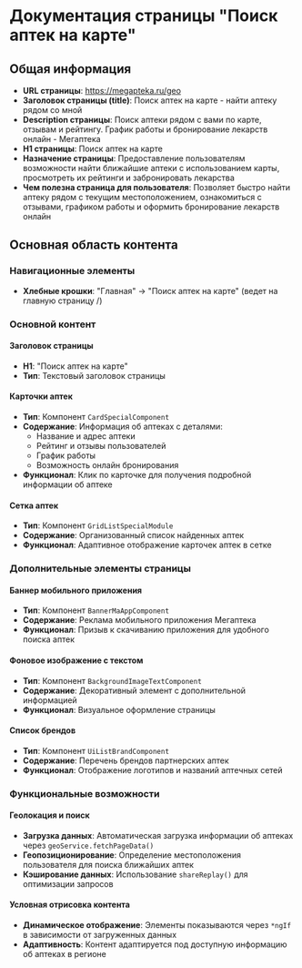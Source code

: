# Документация страницы "Поиск аптек на карте"

## Общая информация

- **URL страницы**: https://megapteka.ru/geo
- **Заголовок страницы (title)**: Поиск аптек на карте - найти аптеку рядом со мной
- **Description страницы**: Поиск аптеки рядом с вами по карте, отзывам и рейтингу. График работы и бронирование лекарств онлайн - Мегаптека
- **H1 страницы**: Поиск аптек на карте
- **Назначение страницы**: Предоставление пользователям возможности найти ближайшие аптеки с использованием карты, просмотреть их рейтинги и забронировать лекарства
- **Чем полезна страница для пользователя**: Позволяет быстро найти аптеку рядом с текущим местоположением, ознакомиться с отзывами, графиком работы и оформить бронирование лекарств онлайн

## Основная область контента

### Навигационные элементы
- **Хлебные крошки**: "Главная" → "Поиск аптек на карте" (ведет на главную страницу /)

### Основной контент

#### Заголовок страницы
- **H1**: "Поиск аптек на карте"
- **Тип**: Текстовый заголовок страницы

#### Карточки аптек
- **Тип**: Компонент `CardSpecialComponent`
- **Содержание**: Информация об аптеках с деталями:
  - Название и адрес аптеки
  - Рейтинг и отзывы пользователей
  - График работы
  - Возможность онлайн бронирования
- **Функционал**: Клик по карточке для получения подробной информации об аптеке

#### Сетка аптек
- **Тип**: Компонент `GridListSpecialModule`
- **Содержание**: Организованный список найденных аптек
- **Функционал**: Адаптивное отображение карточек аптек в сетке

### Дополнительные элементы страницы

#### Баннер мобильного приложения
- **Тип**: Компонент `BannerMaAppComponent`
- **Содержание**: Реклама мобильного приложения Мегаптека
- **Функционал**: Призыв к скачиванию приложения для удобного поиска аптек

#### Фоновое изображение с текстом
- **Тип**: Компонент `BackgroundImageTextComponent`
- **Содержание**: Декоративный элемент с дополнительной информацией
- **Функционал**: Визуальное оформление страницы

#### Список брендов
- **Тип**: Компонент `UiListBrandComponent`
- **Содержание**: Перечень брендов партнерских аптек
- **Функционал**: Отображение логотипов и названий аптечных сетей

### Функциональные возможности

#### Геолокация и поиск
- **Загрузка данных**: Автоматическая загрузка информации об аптеках через `geoService.fetchPageData()`
- **Геопозиционирование**: Определение местоположения пользователя для поиска ближайших аптек
- **Кэширование данных**: Использование `shareReplay()` для оптимизации запросов

#### Условная отрисовка контента
- **Динамическое отображение**: Элементы показываются через `*ngIf` в зависимости от загруженных данных
- **Адаптивность**: Контент адаптируется под доступную информацию об аптеках в регионе
